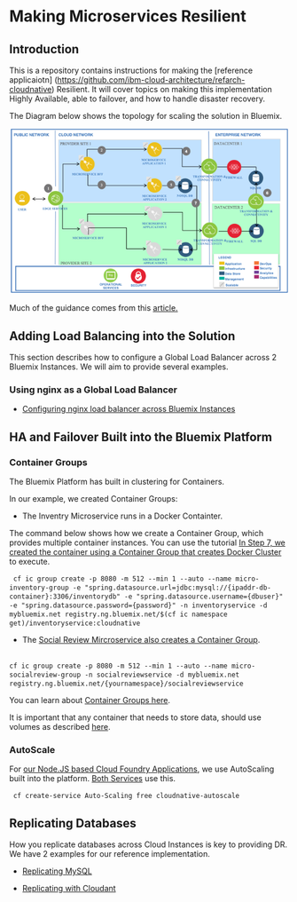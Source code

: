 # Making Microservices Resilient

## Introduction

This is a repository contains instructions for making the [reference applicaiotn] (https://github.com/ibm-cloud-architecture/refarch-cloudnative) Resilient.  It will cover topics on making this implementation Highly Available, able to failover, and how to handle disaster recovery.  

The Diagram below shows the topology for scaling the solution in Bluemix.  

 ![Architecture](MicroserviceResilient.png?raw=true)

Much of the guidance comes from this [article.](https://www.ibm.com/developerworks/cloud/library/cl-high-availability-and-disaster-recovery-in-bluemix-trs/index.html)

## Adding Load Balancing into the Solution

This section describes how to configure a Global Load Balancer across 2 Bluemix Instances.  We will aim to provide several examples.  


### Using nginx as a Global Load Balancer

- [Configuring nginx load balancer across Bluemix Instances](https://github.com/ibm-cloud-architecture/refarch-cloudnative-nginx)




## HA and Failover Built into the Bluemix Platform



### Container Groups

The Bluemix Platform has built in clustering for Containers.  

In our example, we created Container Groups:


-  The Inventry Microservice runs in a Docker Containter.  

The command below shows how we create a Container Group, which provides multiple container instances.   You can use the tutorial [In Step 7, we created the container using a Container Group that creates Docker Cluster](https://github.com/ibm-cloud-architecture/refarch-cloudnative-micro-inventory) to execute.  

```
 cf ic group create -p 8080 -m 512 --min 1 --auto --name micro-inventory-group -e "spring.datasource.url=jdbc:mysql://{ipaddr-db-container}:3306/inventorydb" -e "spring.datasource.username={dbuser}" -e "spring.datasource.password={password}" -n inventoryservice -d mybluemix.net registry.ng.bluemix.net/$(cf ic namespace get)/inventoryservice:cloudnative

```

- The [Social Review Mircroservice also creates a Container Group](https://github.com/ibm-cloud-architecture/refarch-cloudnative-micro-socialreview).

```

cf ic group create -p 8080 -m 512 --min 1 --auto --name micro-socialreview-group -n socialreviewservice -d mybluemix.net registry.ng.bluemix.net/{yournamespace}/socialreviewservice

```

You can learn about [Container Groups here](https://new-console.ng.bluemix.net/docs/containers/container_ha.html).  

It is important that any container that needs to store data, should use volumes as described [here](https://new-console.ng.bluemix.net/docs/containers/container_volumes_ui.html).

### AutoScale  

For [our Node.JS based Cloud Foundry Applications](https://github.com/ibm-cloud-architecture/refarch-cloudnative-bff-inventory), we use AutoScaling built into the platform.   [Both Services](https://github.com/ibm-cloud-architecture/refarch-cloudnative-bff-socialreview) use this.  

```
 cf create-service Auto-Scaling free cloudnative-autoscale

```


## Replicating Databases

How you replicate databases across Cloud Instances is key to providing DR.  We have 2 examples for our reference implementation.  


- [Replicating MySQL](https://github.com/ibm-cloud-architecture/refarch-cloudnative-resiliency/tree/master/mysql)


- [Replicating with Cloudant](https://github.com/ibm-cloud-architecture/refarch-cloudnative-resiliency/tree/master/cloudant)

